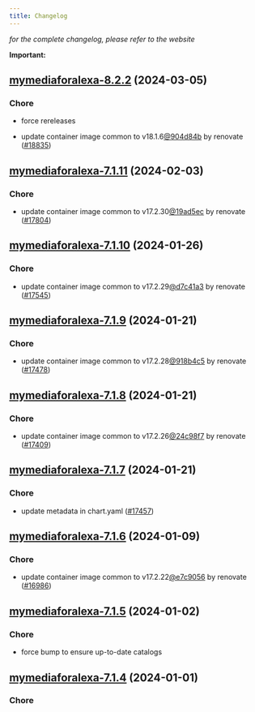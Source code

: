 ```yaml
---
title: Changelog
---
```



*for the complete changelog, please refer to the website*

**Important:**


## [mymediaforalexa-8.2.2](https://github.com/truecharts/charts/compare/mymediaforalexa-8.2.0...mymediaforalexa-8.2.2) (2024-03-05)

### Chore



- force rereleases

- update container image common to v18.1.6[@904d84b](https://github.com/904d84b) by renovate ([#18835](https://github.com/truecharts/charts/issues/18835))










## [mymediaforalexa-7.1.11](https://github.com/truecharts/charts/compare/mymediaforalexa-7.1.10...mymediaforalexa-7.1.11) (2024-02-03)

### Chore



- update container image common to v17.2.30[@19ad5ec](https://github.com/19ad5ec) by renovate ([#17804](https://github.com/truecharts/charts/issues/17804))


## [mymediaforalexa-7.1.10](https://github.com/truecharts/charts/compare/mymediaforalexa-7.1.9...mymediaforalexa-7.1.10) (2024-01-26)

### Chore



- update container image common to v17.2.29[@d7c41a3](https://github.com/d7c41a3) by renovate ([#17545](https://github.com/truecharts/charts/issues/17545))


## [mymediaforalexa-7.1.9](https://github.com/truecharts/charts/compare/mymediaforalexa-7.1.8...mymediaforalexa-7.1.9) (2024-01-21)

### Chore



- update container image common to v17.2.28[@918b4c5](https://github.com/918b4c5) by renovate ([#17478](https://github.com/truecharts/charts/issues/17478))


## [mymediaforalexa-7.1.8](https://github.com/truecharts/charts/compare/mymediaforalexa-7.1.7...mymediaforalexa-7.1.8) (2024-01-21)

### Chore



- update container image common to v17.2.26[@24c98f7](https://github.com/24c98f7) by renovate ([#17409](https://github.com/truecharts/charts/issues/17409))


## [mymediaforalexa-7.1.7](https://github.com/truecharts/charts/compare/mymediaforalexa-7.1.6...mymediaforalexa-7.1.7) (2024-01-21)

### Chore



- update metadata in chart.yaml ([#17457](https://github.com/truecharts/charts/issues/17457))




## [mymediaforalexa-7.1.6](https://github.com/truecharts/charts/compare/mymediaforalexa-7.1.5...mymediaforalexa-7.1.6) (2024-01-09)

### Chore



- update container image common to v17.2.22[@e7c9056](https://github.com/e7c9056) by renovate ([#16986](https://github.com/truecharts/charts/issues/16986))


## [mymediaforalexa-7.1.5](https://github.com/truecharts/charts/compare/mymediaforalexa-7.1.4...mymediaforalexa-7.1.5) (2024-01-02)

### Chore



- force bump to ensure up-to-date catalogs


## [mymediaforalexa-7.1.4](https://github.com/truecharts/charts/compare/mymediaforalexa-7.1.3...mymediaforalexa-7.1.4) (2024-01-01)

### Chore


